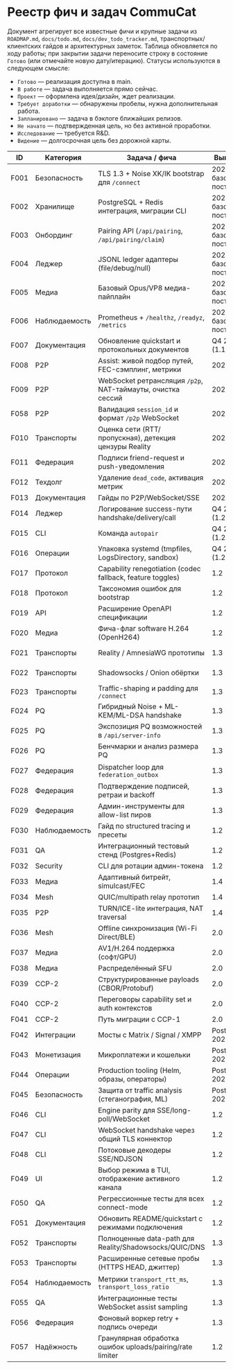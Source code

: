 # Реестр фич и задач CommuCat

Документ агрегирует все известные фичи и крупные задачи из `ROADMAP.md`, `docs/todo.md`, `docs/dev_todo_tracker.md`, транспортных/клиентских гайдов и архитектурных заметок. Таблица обновляется по ходу работы; при закрытии задачи переносите строку в состояние `Готово` (или отмечайте новую дату/итерацию). Статусы используются в следующем смысле:

- `Готово` — реализация доступна в main.
- `В работе` — задача выполняется прямо сейчас.
- `Проект` — оформлена идея/дизайн, ждет реализации.
- `Требует доработки` — обнаружены пробелы, нужна дополнительная работа.
- `Запланировано` — задача в бэклоге ближайших релизов.
- `Не начато` — подтвержденная цель, но без активной проработки.
- `Исследование` — требуется R&D.
- `Видение` — долгосрочная цель без дорожной карты.

| ID   | Категория      | Задача / фича                                                        | Выпуск                | Статус          | Источник                     |
|------|----------------|-----------------------------------------------------------------------|-----------------------|-----------------|------------------------------|
| F001 | Безопасность   | TLS 1.3 + Noise XK/IK bootstrap для `/connect`                       | 2024 базовая поставка | Готово          | ROADMAP §0                   |
| F002 | Хранилище      | PostgreSQL + Redis интеграция, миграции CLI                          | 2024 базовая поставка | Готово          | ROADMAP §0                   |
| F003 | Онбординг      | Pairing API (`/api/pairing`, `/api/pairing/claim`)                    | 2024 базовая поставка | Готово          | ROADMAP §0                   |
| F004 | Леджер         | JSONL ledger адаптеры (file/debug/null)                              | 2024 базовая поставка | Готово          | ROADMAP §0                   |
| F005 | Медиа          | Базовый Opus/VP8 медиа-пайплайн                                       | 2024 базовая поставка | Готово          | ROADMAP §0                   |
| F006 | Наблюдаемость  | Prometheus + `/healthz`, `/readyz`, `/metrics`                        | 2024 базовая поставка | Готово          | ROADMAP §0                   |
| F007 | Документация   | Обновление quickstart и протокольных документов                       | Q4 2025 (1.1)         | Готово          | ROADMAP §1.1                 |
| F008 | P2P            | Assist: живой подбор путей, FEC-сэмплинг, метрики                     | 2025                  | Готово          | dev_todo_tracker T1          |
| F009 | P2P            | WebSocket ретрансляция `/p2p`, NAT-таймауты, очистка сессий           | 2025                  | Готово          | dev_todo_tracker T2          |
| F058 | P2P            | Валидация `session_id` и формат `/p2p` WebSocket                       | 2025                  | Готово          | Текущая итерация (валидация) |
| F010 | Транспорты     | Оценка сети (RTT/пропускная), детекция цензуры Reality                | 2025                  | Готово          | dev_todo_tracker T3          |
| F011 | Федерация      | Подписи friend-request и push-уведомления                            | 2025                  | Готово          | dev_todo_tracker T4          |
| F012 | Техдолг        | Удаление `dead_code`, активация метрик                                | 2025                  | Готово          | dev_todo_tracker T5          |
| F013 | Документация   | Гайды по P2P/WebSocket/SSE                                            | 2025                  | Готово          | dev_todo_tracker T6          |
| F014 | Леджер         | Логирование success-пути handshake/delivery/call                     | Q4 2025 (1.2)         | В работе        | ROADMAP §1.1                 |
| F015 | CLI            | Команда `autopair`                                                    | Q4 2025 (1.2)         | Проект          | docs/todo.md                 |
| F016 | Операции       | Упаковка systemd (tmpfiles, LogsDirectory, sandbox)                   | Q4 2025 (1.2)         | Требует доработки | docs/todo.md               |
| F017 | Протокол       | Capability renegotiation (codec fallback, feature toggles)            | 1.2                   | Запланировано   | docs/todo.md                 |
| F018 | Протокол       | Таксономия ошибок для bootstrap                                       | 1.2                   | Запланировано   | docs/todo.md                 |
| F019 | API            | Расширение OpenAPI спецификации                                       | 1.2                   | Запланировано   | docs/todo.md                 |
| F020 | Медиа          | Фича-флаг software H.264 (OpenH264)                                   | 1.2                   | Запланировано   | docs/todo.md                 |
| F021 | Транспорты     | Reality / AmnesiaWG прототипы                                         | 1.3                   | Не начато       | ROADMAP §2.1 / docs/todo.md  |
| F022 | Транспорты     | Shadowsocks / Onion обёртки                                           | 1.3                   | Не начато       | ROADMAP §2.1 / docs/todo.md  |
| F023 | Транспорты     | Traffic-shaping и padding для `/connect`                              | 1.3                   | Не начато       | ROADMAP §2.1                 |
| F024 | PQ             | Гибридный Noise + ML-KEM/ML-DSA handshake                             | 1.3                   | Запланировано   | ROADMAP §2.2 / docs/todo.md  |
| F025 | PQ             | Экспозиция PQ возможностей в `/api/server-info`                       | 1.3                   | Запланировано   | ROADMAP §2.2                 |
| F026 | PQ             | Бенчмарки и анализ размера PQ                                         | 1.3                   | Запланировано   | ROADMAP §2.2                 |
| F027 | Федерация      | Dispatcher loop для `federation_outbox`                               | 1.3                   | Запланировано   | ROADMAP §2.3 / docs/todo.md  |
| F028 | Федерация      | Подтверждение подписей, ретраи и backoff                              | 1.3                   | Запланировано   | ROADMAP §2.3                 |
| F029 | Федерация      | Админ-инструменты для allow-list пиров                                | 1.3                   | Запланировано   | ROADMAP §2.3                 |
| F030 | Наблюдаемость  | Гайд по structured tracing и пресеты                                  | 1.2                   | Запланировано   | docs/todo.md                 |
| F031 | QA             | Интеграционный тестовый стенд (Postgres+Redis)                        | 1.2                   | Запланировано   | docs/todo.md                 |
| F032 | Security       | CLI для ротации админ-токена                                          | 1.2                   | Запланировано   | docs/todo.md                 |
| F033 | Медиа          | Адаптивный битрейт, simulcast/FEC                                     | 1.4                   | Запланировано   | docs/todo.md                 |
| F034 | Mesh           | QUIC/multipath relay прототип                                         | 1.4                   | Запланировано   | docs/todo.md                 |
| F035 | P2P            | TURN/ICE-lite интеграция, NAT traversal                               | 1.4                   | Готово          | ICE-lite UDP + HMAC TURN creds (см. T8) |
| F036 | Mesh           | Offline синхронизация (Wi-Fi Direct/BLE)                              | 2.0                   | Исследование    | ROADMAP §3.3                 |
| F037 | Медиа          | AV1/H.264 поддержка (софт/GPU)                                        | 2.0                   | Запланировано   | ROADMAP §3.2                 |
| F038 | Медиа          | Распределённый SFU                                                    | 2.0                   | Запланировано   | ROADMAP §3.2                 |
| F039 | CCP-2          | Структурированные payloads (CBOR/Protobuf)                            | 2.0                   | Запланировано   | ROADMAP §3.1                 |
| F040 | CCP-2          | Переговоры capability set и auth контекстов                           | 2.0                   | Запланировано   | ROADMAP §3.1                 |
| F041 | CCP-2          | Путь миграции с CCP-1                                                 | 2.0                   | Запланировано   | ROADMAP §3.1                 |
| F042 | Интеграции     | Мосты с Matrix / Signal / XMPP                                        | Post-2026             | Видение         | ROADMAP §4                    |
| F043 | Монетизация    | Микроплатежи и кошельки                                               | Post-2026             | Видение         | ROADMAP §4                    |
| F044 | Операции       | Production tooling (Helm, образы, операторы)                          | Post-2026             | Видение         | ROADMAP §4                    |
| F045 | Безопасность   | Защита от traffic analysis (стеганография, ML)                        | Post-2026             | Видение         | ROADMAP §4                    |
| F046 | CLI            | Engine parity для SSE/long-poll/WebSocket                             | 1.2                   | Запланировано   | CONNECT_MODES TODO           |
| F047 | CLI            | WebSocket handshake через общий TLS коннектор                         | 1.2                   | Запланировано   | CONNECT_MODES TODO           |
| F048 | CLI            | Потоковые декодеры SSE/NDJSON                                         | 1.2                   | Запланировано   | CONNECT_MODES TODO           |
| F049 | UI             | Выбор режима в TUI, отображение активного канала                      | 1.2                   | Запланировано   | CONNECT_MODES TODO           |
| F050 | QA             | Регрессионные тесты для всех connect-mode                             | 1.2                   | Запланировано   | CONNECT_MODES TODO           |
| F051 | Документация   | Обновить README/quickstart с режимами подключения                     | 1.2                   | Запланировано   | CONNECT_MODES TODO           |
| F052 | Транспорты     | Полноценные data-path для Reality/Shadowsocks/QUIC/DNS                | 1.3                   | Запланировано   | TRANSPORT_STATUS Next steps  |
| F053 | Транспорты     | Расширенные сетевые пробы (HTTPS HEAD, джиттер)                       | 1.3                   | Запланировано   | TRANSPORT_STATUS Next steps  |
| F054 | Наблюдаемость  | Метрики `transport_rtt_ms`, `transport_loss_ratio`                    | 1.3                   | Запланировано   | TRANSPORT_STATUS Next steps  |
| F055 | QA             | Интеграционные тесты WebSocket assist sampling                        | 1.3                   | Запланировано   | TRANSPORT_STATUS Next steps  |
| F056 | Федерация      | Фоновый воркер retry + подпись очереди                                | 1.3                   | Запланировано   | dev_todo_tracker T7          |
| F057 | Надёжность     | Гранулярная обработка ошибок uploads/pairing/rate limiter             | 1.2                   | Запланировано   | ARCHITECT §7                 |
